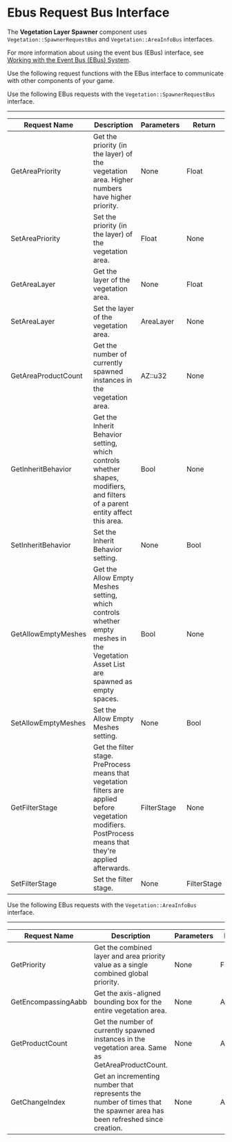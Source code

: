 # Ebus Request Bus Interface<a name="vegetation-layer-spawner-ebus"></a>

The **Vegetation Layer Spawner** component uses `Vegetation::SpawnerRequestBus` and `Vegetation::AreaInfoBus` interfaces\.

For more information about using the event bus \(EBus\) interface, see [Working with the Event Bus \(EBus\) System](ebus-intro.md)\.

Use the following request functions with the EBus interface to communicate with other components of your game\.

Use the following EBus requests with the `Vegetation::SpawnerRequestBus` interface\.


****  

| Request Name | Description | Parameters | Return | Scriptable? | 
| --- | --- | --- | --- | --- | 
| GetAreaPriority | Get the priority \(in the layer\) of the vegetation area\. Higher numbers have higher priority\. | None | Float | Yes | 
| SetAreaPriority | Set the priority \(in the layer\) of the vegetation area\. | Float | None | Yes | 
| GetAreaLayer | Get the layer of the vegetation area\. | None | Float | Yes | 
| SetAreaLayer | Set the layer of the vegetation area\. | AreaLayer | None | Yes | 
| GetAreaProductCount | Get the number of currently spawned instances in the vegetation area\. | AZ::u32 | None | Yes | 
| GetInheritBehavior | Get the Inherit Behavior setting, which controls whether shapes, modifiers, and filters of a parent entity affect this area\. | Bool | None | Yes | 
| SetInheritBehavior | Set the Inherit Behavior setting\. | None | Bool | Yes | 
| GetAllowEmptyMeshes | Get the Allow Empty Meshes setting, which controls whether empty meshes in the Vegetation Asset List are spawned as empty spaces\. | Bool | None | Yes | 
| SetAllowEmptyMeshes | Set the Allow Empty Meshes setting\. | None | Bool | Yes | 
| GetFilterStage | Get the filter stage\. PreProcess means that vegetation filters are applied before vegetation modifiers\. PostProcess means that they're applied afterwards\.  | FilterStage | None | Yes | 
| SetFilterStage | Set the filter stage\. | None | FilterStage | Yes | 

Use the following EBus requests with the `Vegetation::AreaInfoBus` interface\.


****  

| Request Name | Description | Parameters | Return | Scriptable? | 
| --- | --- | --- | --- | --- | 
| GetPriority | Get the combined layer and area priority value as a single combined global priority\. | None | Float | Yes | 
| GetEncompassingAabb | Get the axis\-aligned bounding box for the entire vegetation area\. | None | AZ::Aabb | Yes | 
| GetProductCount | Get the number of currently spawned instances in the vegetation area\. Same as GetAreaProductCount\. | None | AZ::u32 | Yes | 
| GetChangeIndex | Get an incrementing number that represents the number of times that the spawner area has been refreshed since creation\. | None | AZ::u32 | Yes | 